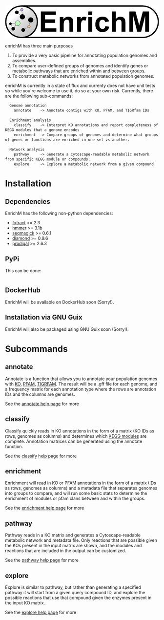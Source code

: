 <p align="center"> 
<img src="logo/logo.png">
</p>

enrichM has three main purposes
1. To provide a very basic pipeline for annotating population genomes and assemblies. 
2. To compare user-defined groups of genomes and identify genes or metabolic pathways that are enriched within and between groups. 
3. To construct metabolic networks from annotated population genomes. 

enrichM is currently in a state of flux and currenty does not have unit tests so while you're welcome to use it, do so at your own risk. Currently, there are the following sub-commands:

```
  Genome annotation
    annotate    -> Annotate contigs with KO, PFAM, and TIGRfam IDs

  Enrichment analysis
    classify    -> Interpret KO annotations and report completeness of KEGG modules that a genome encodes
    enrichment  -> Compare groups of genomes and determine what groups of genes or functions are enriched in one set vs another.
    
  Network analysis
    pathway     -> Generate a Cytoscape-readable metabolic network from specific KEGG module or compounds.
    explore     -> Explore a metabolic network from a given compound            
```

# Installation

## Dependencies 

EnrichM has the following non-python dependencies:
* [fxtract](https://github.com/ctSkennerton/fxtract) >= 2.3
* [hmmer](http://hmmer.org/) >= 3.1b
* [seqmagick](https://fhcrc.github.io/seqmagick/) >= 0.6.1
* [diamond](https://github.com/bbuchfink/diamond) >= 0.9.6
* [prodigal](http://prodigal.ornl.gov/) >= 2.6.3

## PyPi 


This can be done:
```

```

## DockerHub

EnrichM will be available on DockerHub soon (Sorry!).

## Installation via GNU Guix

EnrichM will also be packaged using GNU Guix soon (Sorry!).

# Subcommands

## annotate
Annotate is a function that allows you to annotate your population genomes with [KO](http://www.kegg.jp/kegg/ko.html), [PFAM](http://pfam.xfam.org/), [TIGRFAM](http://www.jcvi.org/cgi-bin/tigrfams/index.cgi). The result will be a .gff file for each genome, and a frequency matrix for each annotation type where the rows are annotation IDs and the columns are genomes. 

See the [annotate help page](https://github.com/geronimp/enrichm/wiki) for more


## classify
Classify quickly reads in KO annotations in the form of a matrix (KO IDs as rows, genomes as columns) and determines which [KEGG modules](http://www.kegg.jp/kegg/module.html) are complete. Annotation matrices can be generated using the annotate function. 

See the [classify help page](https://github.com/geronimp/enrichm/wiki) for more


## enrichment
Enrichment will read in KO or PFAM annotations in the form of a matrix (IDs as rows, genomes as columns) and a metadata file that separates genomes into groups to compare, and will run some basic stats to determine the enrichment of modules or pfam clans between and within the groups. 

See the [enrichment help page](https://github.com/geronimp/enrichm/wiki) for more


## pathway
Pathway reads in a KO matrix and generates a Cytoscape-readable metabolic network and metadata file. Only reactions that are possible given the KOs present in the input matrix are shown, and the modules and reactions that are included in the output can be customized.

See the [pathway help page](https://github.com/geronimp/enrichm/wiki) for more


## explore
Explore is similar to pathway, but rather than generating a specified pathway it will start from a given query compound ID, and explore the possible reactions that use that compound given the enzymes present in the input KO matrix.

See the [explore help page](https://github.com/geronimp/enrichm/wiki) for more
